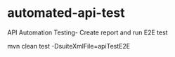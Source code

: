 # automated-api-test
API Automation Testing- Create report and run E2E test

mvn clean test -DsuiteXmlFile=apiTestE2E
